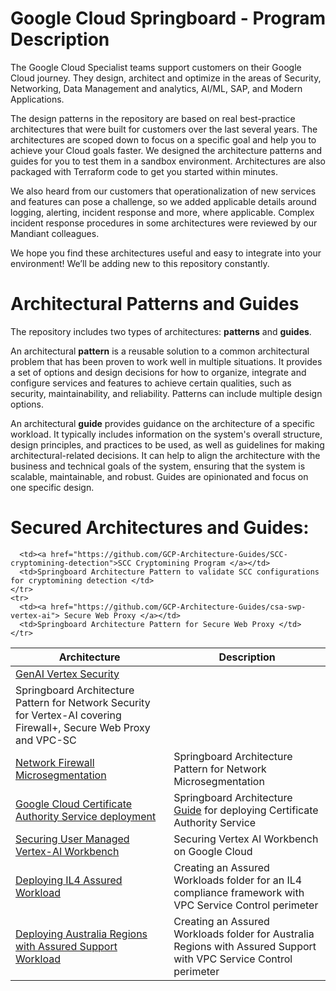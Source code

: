 # Google Cloud Springboard - Program Description

The Google Cloud Specialist teams support customers on their  Google Cloud journey. They design, architect and optimize in the areas of Security, Networking, Data Management and analytics, AI/ML, SAP, and Modern Applications.

The design patterns in the repository are based on real best-practice architectures that were built for customers over the last several years. The architectures are scoped down to focus on a specific goal and help you to achieve your Cloud goals faster. We designed  the architecture patterns and guides for you to test them in a sandbox environment. Architectures are also packaged with Terraform code to get you started within minutes.

We also heard from our customers that operationalization of new services and features can pose a challenge, so we added applicable details around logging, alerting, incident response and more, where applicable. Complex incident response procedures in some architectures were reviewed by our Mandiant colleagues. 

We hope you find these architectures useful and easy to integrate into your environment! We’ll be adding new to this repository constantly. 


# Architectural Patterns and Guides

The repository includes two types of architectures: **patterns** and **guides**.

An architectural **pattern** is a reusable solution to a common architectural problem that has been proven to work well in multiple situations. It provides a set of options and design decisions for how to organize, integrate and configure services and features to achieve certain qualities, such as security, maintainability, and reliability. Patterns can include multiple design options.

An architectural **guide** provides guidance on the architecture of a specific workload. It typically includes information on the system's overall structure, design principles, and practices to be used, as well as guidelines for making architectural-related decisions. It can help to align the architecture with the business and technical goals of the system, ensuring that the system is scalable, maintainable, and robust. Guides are opinionated and focus on one specific design.   



# Secured Architectures and Guides:

<table>
  <thead>
    <tr>
      <th><strong>Architecture</strong></th>
      <th><strong>Description</strong></th>
    </tr>
  </thead>
  <tbody>
      <tr>
      <td><a href="https://github.com/GCP-Architecture-Guides/GenAI-vertex-security"> GenAI Vertex Security </a>        </td>
      </tr>
      <td>Springboard Architecture Pattern for Network Security for Vertex-AI covering Firewall+, Secure Web Proxy and VPC-SC </td>
    </tr>
    <tr>
    <tr>
      <td><a href="https://github.com/GCP-Architecture-Guides/csa-fw-microsegmentation">Network Firewall Microsegmentation </a></td>
      <td>Springboard Architecture Pattern for Network Microsegmentation </td>
    </tr>
    <tr>
      <td><a href="https://github.com/GCP-Architecture-Guides/csa-certificate-authority-service">Google Cloud Certificate Authority Service deployment </a></td>
      <td>Springboard Architecture <u>Guide</u> for deploying Certificate Authority Service</td>
    </tr>
        <tr>
      <td><a href="https://github.com/GCP-Architecture-Guides/csa-gen-ai-dlp-integration">Securing User Managed Vertex-AI Workbench </a></td>
      <td>Securing Vertex AI Workbench on Google Cloud</td>
    </tr>
    <tr>
      <td><a href="https://github.com/GCP-Architecture-Guides/csa-il4-assured-workload">Deploying IL4 Assured Workload </a></td>
      <td>Creating an Assured Workloads folder for an IL4 compliance framework with VPC Service Control perimeter</td>
    </tr>
    <tr>
      <td><a href="https://github.com/GCP-Architecture-Guides/assured-workloads-australia">Deploying Australia Regions with Assured Support Workload </a></td>
      <td>Creating an Assured Workloads folder for Australia Regions with Assured Support with VPC Service Control perimeter</td>
    </tr>

      <td><a href="https://github.com/GCP-Architecture-Guides/SCC-cryptomining-detection">SCC Cryptomining Program </a></td>
      <td>Springboard Architecture Pattern to validate SCC configurations for cryptomining detection </td>
    </tr>
    <tr>
      <td><a href="https://github.com/GCP-Architecture-Guides/csa-swp-vertex-ai"> Secure Web Proxy </a></td>
      <td>Springboard Architecture Pattern for Secure Web Proxy </td>
    </tr>
  </tbody>
</table>
